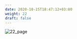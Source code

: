 ```yaml
---
date: 2020-10-15T18:47:12+03:00
weight: 22
draft: false
---
```


![22_page](/images/module1/22_page.png)

